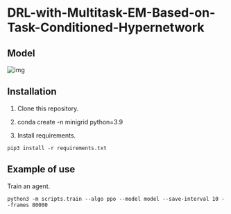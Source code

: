 # DRL-with-Multitask-EM-Based-on-Task-Conditioned-Hypernetwork

## Model
![img]("model.png")

## Installation

1. Clone this repository.

2. conda create -n minigrid python=3.9

3.  Install requirements.
```
pip3 install -r requirements.txt
```


## Example of use

Train an agent.
```
python3 -m scripts.train --algo ppo --model model --save-interval 10 --frames 80000
```

